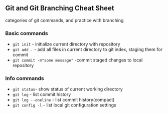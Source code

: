 ##  Git and Git Branching Cheat Sheet

categories of git  commands, and practice with branching


### Basic commands
* `git init` - initialize current directory with repository
* `git add .` - add all files in current directory to git index, staging them for  commit
* `git commit -m"some message"` -commit  staged  changes to local repository

### Info commands
* `git status`- show status of current working directory
* `git log` - list commit history
* `git log --oneline` - list commit history(compact)
* `git config -l` - list local git configuration  settings
